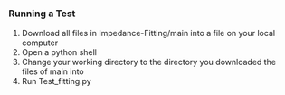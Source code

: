 ### Running a Test ###

1. Download all files in Impedance-Fitting/main into a file on your local computer
2. Open a python shell
3. Change your working directory to the directory you downloaded the files of main into
4. Run Test_fitting.py
